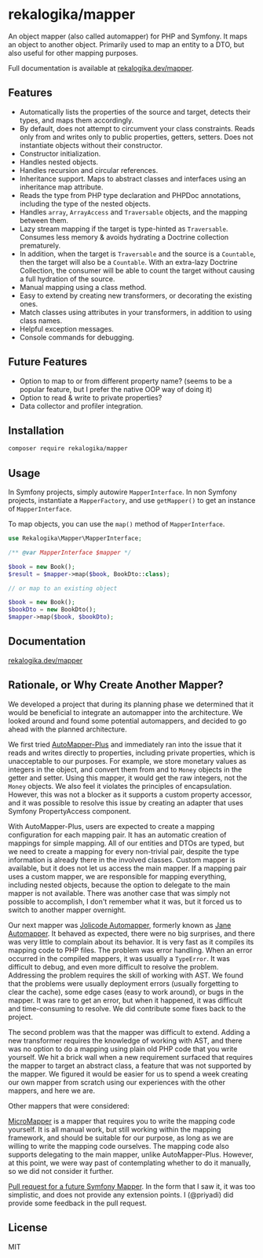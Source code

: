 # rekalogika/mapper

An object mapper (also called automapper) for PHP and Symfony. It maps an object
to another object. Primarily used to map an entity to a DTO, but also useful for
other mapping purposes.

Full documentation is available at [rekalogika.dev/mapper](https://rekalogika.dev/mapper/).

## Features

* Automatically lists the properties of the source and target, detects their
  types, and maps them accordingly.
* By default, does not attempt to circumvent your class constraints. Reads only
  from and writes only to public properties, getters, setters. Does not
  instantiate objects without their constructor.
* Constructor initialization.
* Handles nested objects.
* Handles recursion and circular references.
* Inheritance support. Maps to abstract classes and interfaces using an
  inheritance map attribute.
* Reads the type from PHP type declaration and PHPDoc annotations, including
  the type of the nested objects.
* Handles `array`, `ArrayAccess` and `Traversable` objects, and the mapping
  between them.
* Lazy stream mapping if the target is type-hinted as `Traversable`. Consumes
  less memory & avoids hydrating a Doctrine collection prematurely.
* In addition, when the target is `Traversable` and the source is a `Countable`,
  then the target will also be a `Countable`. With an extra-lazy Doctrine
  Collection, the consumer will be able to count the target without causing a
  full hydration of the source.
* Manual mapping using a class method.
* Easy to extend by creating new transformers, or decorating the existing ones.
* Match classes using attributes in your transformers, in addition to using
  class names.
* Helpful exception messages.
* Console commands for debugging.

## Future Features

* Option to map to or from different property name? (seems to be a popular
  feature, but I prefer the native OOP way of doing it)
* Option to read & write to private properties?
* Data collector and profiler integration.

## Installation

```bash
composer require rekalogika/mapper
```
## Usage

In Symfony projects, simply autowire `MapperInterface`. In non Symfony projects,
instantiate a `MapperFactory`, and use `getMapper()` to get an instance of
`MapperInterface`.

To map objects, you can use the `map()` method of `MapperInterface`.

```php
use Rekalogika\Mapper\MapperInterface;

/** @var MapperInterface $mapper */

$book = new Book();
$result = $mapper->map($book, BookDto::class);

// or map to an existing object

$book = new Book();
$bookDto = new BookDto();
$mapper->map($book, $bookDto);
```

## Documentation

[rekalogika.dev/mapper](https://rekalogika.dev/mapper/)

## Rationale, or Why Create Another Mapper?

We developed a project that during its planning phase we determined that it
would be beneficial to integrate an automapper into the architecture. We looked
around and found some potential automappers, and decided to go ahead with the
planned architecture.

We first tried
[AutoMapper-Plus](https://github.com/mark-gerarts/automapper-plus) and
immediately ran into the issue that it reads and writes directly to properties,
including private properties, which is unacceptable to our purposes. For
example, we store monetary values as integers in the object, and convert them
from and to `Money` objects in the getter and setter. Using this mapper, it
would get the raw integers, not the `Money` objects. We also feel it violates
the principles of encapsulation. However, this was not a blocker as it supports
a custom property accessor, and it was possible to resolve this issue by
creating an adapter that uses Symfony PropertyAccess component.

With AutoMapper-Plus, users are expected to create a mapping configuration for
each mapping pair. It has an automatic creation of mappings for simple mapping.
All of our entities and DTOs are typed, but we need to create a mapping for
every non-trivial pair, despite the type information is already there in the
involved classes. Custom mapper is available, but it does not let us access the
main mapper. If a mapping pair uses a custom mapper, we are responsible for
mapping everything, including nested objects, because the option to delegate to
the main mapper is not available. There was another case that was simply not
possible to accomplish, I don't remember what it was, but it forced us to switch
to another mapper overnight.

Our next mapper was [Jolicode
Automapper](https://github.com/jolicode/automapper), formerly known as [Jane
Automapper](https://github.com/janephp/automapper). It behaved as expected,
there were no big surprises, and there was very little to complain about its
behavior. It is very fast as it compiles its mapping code to PHP files. The
problem was error handling. When an error occurred in the compiled mappers, it
was usually a `TypeError`. It was difficult to debug, and even more difficult to
resolve the problem. Addressing the problem requires the skill of working with
AST. We found that the problems were usually deployment errors (usually
forgetting to clear the cache), some edge cases (easy to work around), or bugs
in the mapper. It was rare to get an error, but when it happened, it was
difficult and time-consuming to resolve. We did contribute some fixes back to
the project.

The second problem was that the mapper was difficult to extend. Adding a new
transformer requires the knowledge of working with AST, and there was no option
to do a mapping using plain old PHP code that you write yourself. We hit a brick
wall when a new requirement surfaced that requires the mapper to target an
abstract class, a feature that was not supported by the mapper. We figured it
would be easier for us to spend a week creating our own mapper from scratch
using our experiences with the other mappers, and here we are.

Other mappers that were considered:

[MicroMapper](https://github.com/SymfonyCasts/micro-mapper/) is a mapper that
requires you to write the mapping code yourself. It is all manual work, but
still working within the mapping framework, and should be suitable for our
purpose, as long as we are willing to write the mapping code ourselves. The
mapping code also supports delegating to the main mapper, unlike
AutoMapper-Plus. However, at this point, we were way past of contemplating
whether to do it manually, so we did not consider it further.

[Pull request for a future Symfony Mapper](https://github.com/symfony/symfony/pull/51741).
In the form that I saw it, it was too simplistic, and does not provide any
extension points. I (@priyadi) did provide some feedback in the pull request.
## License

MIT
